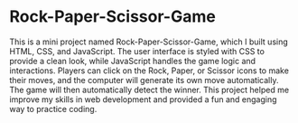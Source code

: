 # Rock-Paper-Scissor-Game
This is a mini project named Rock-Paper-Scissor-Game, which I built using HTML, CSS, and JavaScript. The user interface is styled with CSS to provide a clean look, while JavaScript handles the game logic and interactions. Players can click on the Rock, Paper, or Scissor icons to make their moves, and the computer will generate its own move automatically. The game will then automatically detect the winner. This project helped me improve my skills in web development and provided a fun and engaging way to practice coding.
